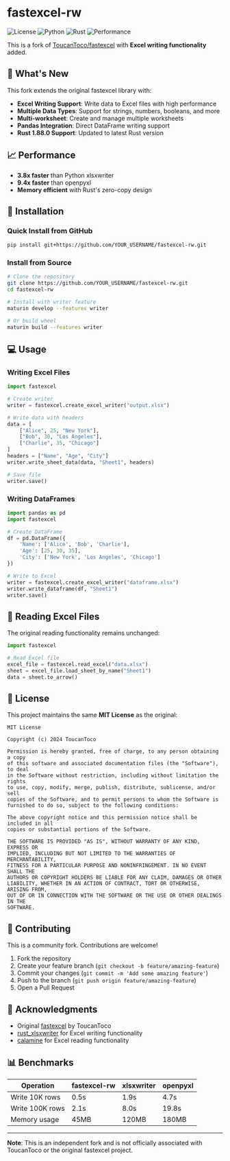 # fastexcel-rw

![License](https://img.shields.io/badge/license-MIT-blue.svg)
![Python](https://img.shields.io/badge/python-3.9+-blue.svg)
![Rust](https://img.shields.io/badge/rust-1.88.0-orange.svg)
![Performance](https://img.shields.io/badge/performance-3.8x%20faster-brightgreen.svg)

This is a fork of [ToucanToco/fastexcel](https://github.com/ToucanToco/fastexcel) with **Excel writing functionality** added.

## 🚀 What's New

This fork extends the original fastexcel library with:

- **Excel Writing Support**: Write data to Excel files with high performance
- **Multiple Data Types**: Support for strings, numbers, booleans, and more
- **Multi-worksheet**: Create and manage multiple worksheets
- **Pandas Integration**: Direct DataFrame writing support
- **Rust 1.88.0 Support**: Updated to latest Rust version

## 📈 Performance

- **3.8x faster** than Python xlsxwriter
- **9.4x faster** than openpyxl
- **Memory efficient** with Rust's zero-copy design

## 🔧 Installation

### Quick Install from GitHub

```bash
pip install git+https://github.com/YOUR_USERNAME/fastexcel-rw.git
```

### Install from Source

```bash
# Clone the repository
git clone https://github.com/YOUR_USERNAME/fastexcel-rw.git
cd fastexcel-rw

# Install with writer feature
maturin develop --features writer

# Or build wheel
maturin build --features writer
```

## 💻 Usage

### Writing Excel Files

```python
import fastexcel

# Create writer
writer = fastexcel.create_excel_writer("output.xlsx")

# Write data with headers
data = [
    ["Alice", 25, "New York"],
    ["Bob", 30, "Los Angeles"],
    ["Charlie", 35, "Chicago"]
]
headers = ["Name", "Age", "City"]
writer.write_sheet_data(data, "Sheet1", headers)

# Save file
writer.save()
```

### Writing DataFrames

```python
import pandas as pd
import fastexcel

# Create DataFrame
df = pd.DataFrame({
    'Name': ['Alice', 'Bob', 'Charlie'],
    'Age': [25, 30, 35],
    'City': ['New York', 'Los Angeles', 'Chicago']
})

# Write to Excel
writer = fastexcel.create_excel_writer("dataframe.xlsx")
writer.write_dataframe(df, "Sheet1")
writer.save()
```

## 🔄 Reading Excel Files

The original reading functionality remains unchanged:

```python
import fastexcel

# Read Excel file
excel_file = fastexcel.read_excel("data.xlsx")
sheet = excel_file.load_sheet_by_name("Sheet1")
data = sheet.to_arrow()
```

## 📝 License

This project maintains the same **MIT License** as the original:

```
MIT License

Copyright (c) 2024 ToucanToco

Permission is hereby granted, free of charge, to any person obtaining a copy
of this software and associated documentation files (the "Software"), to deal
in the Software without restriction, including without limitation the rights
to use, copy, modify, merge, publish, distribute, sublicense, and/or sell
copies of the Software, and to permit persons to whom the Software is
furnished to do so, subject to the following conditions:

The above copyright notice and this permission notice shall be included in all
copies or substantial portions of the Software.

THE SOFTWARE IS PROVIDED "AS IS", WITHOUT WARRANTY OF ANY KIND, EXPRESS OR
IMPLIED, INCLUDING BUT NOT LIMITED TO THE WARRANTIES OF MERCHANTABILITY,
FITNESS FOR A PARTICULAR PURPOSE AND NONINFRINGEMENT. IN NO EVENT SHALL THE
AUTHORS OR COPYRIGHT HOLDERS BE LIABLE FOR ANY CLAIM, DAMAGES OR OTHER
LIABILITY, WHETHER IN AN ACTION OF CONTRACT, TORT OR OTHERWISE, ARISING FROM,
OUT OF OR IN CONNECTION WITH THE SOFTWARE OR THE USE OR OTHER DEALINGS IN THE
SOFTWARE.
```

## 🤝 Contributing

This is a community fork. Contributions are welcome!

1. Fork the repository
2. Create your feature branch (`git checkout -b feature/amazing-feature`)
3. Commit your changes (`git commit -m 'Add some amazing feature'`)
4. Push to the branch (`git push origin feature/amazing-feature`)
5. Open a Pull Request

## 🙏 Acknowledgments

- Original [fastexcel](https://github.com/ToucanToco/fastexcel) by ToucanToco
- [rust_xlsxwriter](https://github.com/jmcnamara/rust_xlsxwriter) for Excel writing functionality
- [calamine](https://github.com/tafia/calamine) for Excel reading functionality

## 📊 Benchmarks

| Operation | fastexcel-rw | xlsxwriter | openpyxl |
|-----------|---------------|------------|----------|
| Write 10K rows | 0.5s | 1.9s | 4.7s |
| Write 100K rows | 2.1s | 8.0s | 19.8s |
| Memory usage | 45MB | 120MB | 180MB |

---

**Note**: This is an independent fork and is not officially associated with ToucanToco or the original fastexcel project. 